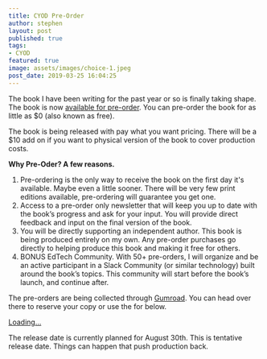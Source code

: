 ```yaml
---
title: CYOD Pre-Order
author: stephen
layout: post
published: true
tags:
- CYOD
featured: true
image: assets/images/choice-1.jpeg
post_date: 2019-03-25 16:04:25
---
```

The book I have been writing for the past year or so is finally taking shape. The book is now [available for pre-order](https://gumroad.com/l/CvEGu). You can pre-order the book for as little as $0 (also known as free).

The book is being released with pay what you want pricing. There will be a $10 add on if you want to physical version of the book to cover production costs.

**Why Pre-Oder? A few reasons.**

1. Pre-ordering is the only way to receive the book on the first day it's available. Maybe even a little sooner. There will be very few print editions available, pre-ordering will guarantee you get one.
2. Access to a pre-order only newsletter that will keep you up to date with the book’s progress and ask for your input. You will provide direct feedback and input on the final version of the book.
3. You will be directly supporting an independent author. This book is being produced entirely on my own. Any pre-order purchases go directly to helping produce this book and making it free for others.
4. BONUS EdTech Community. With 50+ pre-orders, I will organize and be an active participant in a Slack Community (or similar technology) built around the book’s topics. This community will start before the book’s launch, and continue after.

The pre-orders are being collected through [Gumroad](https://gumroad.com/l/CvEGu). You can head over there to reserve your copy or use the for below.

<script src="https://gumroad.com/js/gumroad-embed.js"></script>
<div class="gumroad-product-embed" data-gumroad-product-id="CvEGu"><a href="https://gumroad.com/l/CvEGu">Loading...</a></div>


The release date is currently planned for August 30th. This is tentative release date. Things can happen that push production back.
